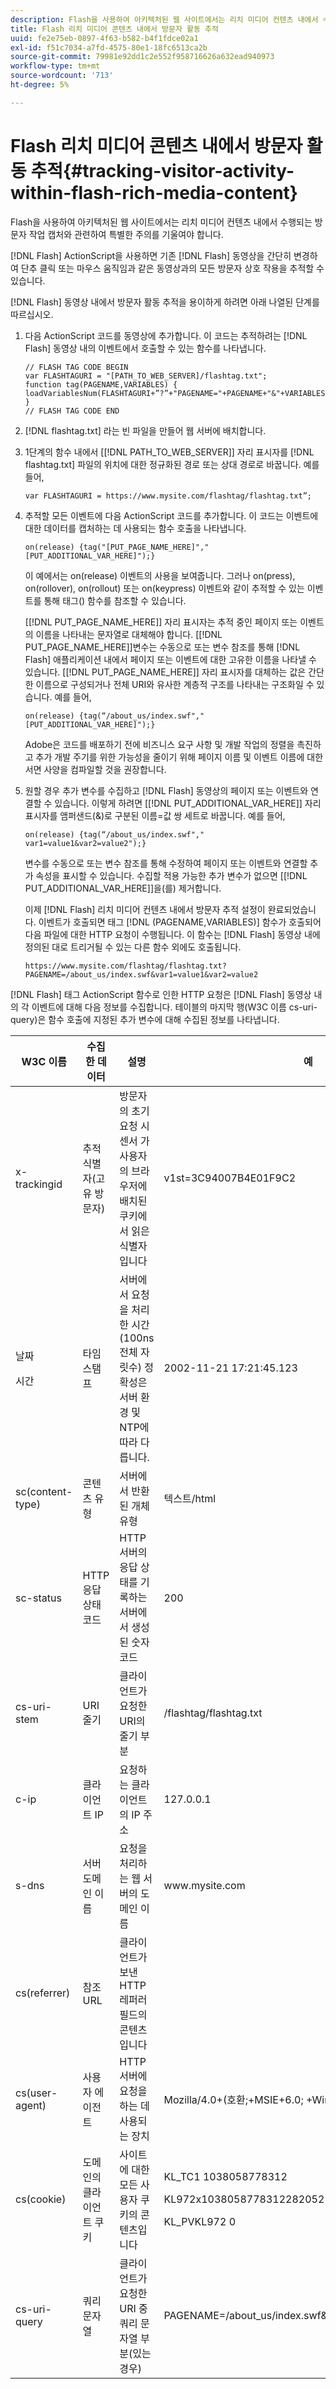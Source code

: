```yaml
---
description: Flash을 사용하여 아키텍처된 웹 사이트에서는 리치 미디어 컨텐츠 내에서 수행되는 방문자 작업 캡처와 관련하여 특별한 주의를 기울여야 합니다.
title: Flash 리치 미디어 콘텐츠 내에서 방문자 활동 추적
uuid: fe2e75eb-0897-4f63-b582-b4f1fdce02a1
exl-id: f51c7034-a7fd-4575-80e1-18fc6513ca2b
source-git-commit: 79981e92dd1c2e552f958716626a632ead940973
workflow-type: tm+mt
source-wordcount: '713'
ht-degree: 5%

---
```


# Flash 리치 미디어 콘텐츠 내에서 방문자 활동 추적{#tracking-visitor-activity-within-flash-rich-media-content}

Flash을 사용하여 아키텍처된 웹 사이트에서는 리치 미디어 컨텐츠 내에서 수행되는 방문자 작업 캡처와 관련하여 특별한 주의를 기울여야 합니다.

[!DNL Flash] ActionScript을 사용하면 기존 [!DNL Flash] 동영상을 간단히 변경하여 단추 클릭 또는 마우스 움직임과 같은 동영상과의 모든 방문자 상호 작용을 추적할 수 있습니다.

[!DNL Flash] 동영상 내에서 방문자 활동 추적을 용이하게 하려면 아래 나열된 단계를 따르십시오.

1. 다음 ActionScript 코드를 동영상에 추가합니다. 이 코드는 추적하려는 [!DNL Flash] 동영상 내의 이벤트에서 호출할 수 있는 함수를 나타냅니다.

   ```
   // FLASH TAG CODE BEGIN
   var FLASHTAGURI = "[PATH_TO_WEB_SERVER]/flashtag.txt";
   function tag(PAGENAME,VARIABLES) {
   loadVariablesNum(FLASHTAGURI+”?”+"PAGENAME="+PAGENAME+"&"+VARIABLES,0);
   }
   // FLASH TAG CODE END
   ```

1. [!DNL flashtag.txt] 라는 빈 파일을 만들어 웹 서버에 배치합니다.
1. 1단계의 함수 내에서 \[[!DNL PATH_TO_WEB_SERVER]\] 자리 표시자를 [!DNL flashtag.txt] 파일의 위치에 대한 정규화된 경로 또는 상대 경로로 바꿉니다. 예를 들어,

   ```
   var FLASHTAGURI = https://www.mysite.com/flashtag/flashtag.txt”;
   ```

1. 추적할 모든 이벤트에 다음 ActionScript 코드를 추가합니다. 이 코드는 이벤트에 대한 데이터를 캡처하는 데 사용되는 함수 호출을 나타냅니다.

   ```
   on(release) {tag("[PUT_PAGE_NAME_HERE]","[PUT_ADDITIONAL_VAR_HERE]");}
   ```

   이 예에서는 on(release) 이벤트의 사용을 보여줍니다. 그러나 on(press), on(rollover), on(rollout) 또는 on(keypress) 이벤트와 같이 추적할 수 있는 이벤트를 통해 태그() 함수를 참조할 수 있습니다.

   \[[!DNL PUT_PAGE_NAME_HERE]\] 자리 표시자는 추적 중인 페이지 또는 이벤트의 이름을 나타내는 문자열로 대체해야 합니다. \[[!DNL PUT_PAGE_NAME_HERE]\]변수는 수동으로 또는 변수 참조를 통해 [!DNL Flash] 애플리케이션 내에서 페이지 또는 이벤트에 대한 고유한 이름을 나타낼 수 있습니다. \[[!DNL PUT_PAGE_NAME_HERE]\] 자리 표시자를 대체하는 값은 간단한 이름으로 구성되거나 전체 URI와 유사한 계층적 구조를 나타내는 구조화일 수 있습니다. 예를 들어,

   ```
   on(release) {tag(“/about_us/index.swf","[PUT_ADDITIONAL_VAR_HERE]");}
   ```

   Adobe은 코드를 배포하기 전에 비즈니스 요구 사항 및 개발 작업의 정렬을 촉진하고 추가 개발 주기를 위한 가능성을 줄이기 위해 페이지 이름 및 이벤트 이름에 대한 서면 사양을 컴파일할 것을 권장합니다.

1. 원할 경우 추가 변수를 수집하고 [!DNL Flash] 동영상의 페이지 또는 이벤트와 연결할 수 있습니다. 이렇게 하려면 \[[!DNL PUT_ADDITIONAL_VAR_HERE]\] 자리 표시자를 앰퍼샌드(&amp;)로 구분된 이름=값 쌍 세트로 바꿉니다. 예를 들어,

   ```
   on(release) {tag(“/about_us/index.swf"," var1=value1&var2=value2");}
   ```

   변수를 수동으로 또는 변수 참조를 통해 수정하여 페이지 또는 이벤트와 연결할 추가 속성을 표시할 수 있습니다. 수집할 적용 가능한 추가 변수가 없으면 \[[!DNL PUT_ADDITIONAL_VAR_HERE]\]을(를) 제거합니다.

   이제 [!DNL Flash] 리치 미디어 컨텐츠 내에서 방문자 추적 설정이 완료되었습니다. 이벤트가 호출되면 태그 [!DNL (PAGENAME,VARIABLES)] 함수가 호출되어 다음 파일에 대한 HTTP 요청이 수행됩니다. 이 함수는 [!DNL Flash] 동영상 내에 정의된 대로 트리거될 수 있는 다른 함수 외에도 호출됩니다.

   ```
   https://www.mysite.com/flashtag/flashtag.txt?PAGENAME=/about_us/index.swf&var1=value1&var2=value2
   ```

[!DNL Flash] 태그 ActionScript 함수로 인한 HTTP 요청은 [!DNL Flash] 동영상 내의 각 이벤트에 대해 다음 정보를 수집합니다. 테이블의 마지막 행(W3C 이름 cs-uri-query)은 함수 호출에 지정된 추가 변수에 대해 수집된 정보를 나타냅니다.

<table id="table_A7ED9D38F36B4405947B2F48EA94D3C4">
 <thead>
  <tr>
   <th colname="col1" class="entry"> W3C 이름 </th>
   <th colname="col2" class="entry"> 수집한 데이터 </th>
   <th colname="col3" class="entry"> 설명 </th>
   <th colname="col4" class="entry"> 예 </th>
  </tr>
 </thead>
 <tbody>
  <tr>
   <td colname="col1"> x-trackingid </td>
   <td colname="col2"> 추적 식별자(고유 방문자) </td>
   <td colname="col3"> 방문자의 초기 요청 시 <span class="wintitle"> 센서 </span>가 사용자의 브라우저에 배치된 쿠키에서 읽은 식별자입니다 </td>
   <td colname="col4"> v1st=3C94007B4E01F9C2 </td>
  </tr>
  <tr>
   <td colname="col1"> <p>날짜 </p> <p>시간 </p> </td>
   <td colname="col2"> 타임스탬프 </td>
   <td colname="col3"> 서버에서 요청을 처리한 시간(100ns 전체 자릿수) 정확성은 서버 환경 및 NTP에 따라 다릅니다. </td>
   <td colname="col4"> 2002-11-21 17:21:45.123 </td>
  </tr>
  <tr>
   <td colname="col1"> sc(content-type) </td>
   <td colname="col2"> 콘텐츠 유형 </td>
   <td colname="col3"> 서버에서 반환된 개체 유형 </td>
   <td colname="col4"> 텍스트/html </td>
  </tr>
  <tr>
   <td colname="col1"> sc-status </td>
   <td colname="col2"> HTTP 응답 상태 코드 </td>
   <td colname="col3"> HTTP 서버의 응답 상태를 기록하는 서버에서 생성된 숫자 코드 </td>
   <td colname="col4"> 200 </td>
  </tr>
  <tr>
   <td colname="col1"> cs-uri-stem </td>
   <td colname="col2"> URI 줄기 </td>
   <td colname="col3"> 클라이언트가 요청한 URI의 줄기 부분 </td>
   <td colname="col4"> /flashtag/flashtag.txt </td>
  </tr>
  <tr>
   <td colname="col1"> c-ip </td>
   <td colname="col2"> 클라이언트 IP </td>
   <td colname="col3"> 요청하는 클라이언트의 IP 주소 </td>
   <td colname="col4"> 127.0.0.1 </td>
  </tr>
  <tr>
   <td colname="col1"> s-dns </td>
   <td colname="col2"> 서버 도메인 이름 </td>
   <td colname="col3"> 요청을 처리하는 웹 서버의 도메인 이름 </td>
   <td colname="col4"> www.mysite.com </td>
  </tr>
  <tr>
   <td colname="col1"> cs(referrer) </td>
   <td colname="col2"> 참조 URL </td>
   <td colname="col3"> 클라이언트가 보낸 HTTP 레퍼러 필드의 콘텐츠입니다 </td>
   <td colname="col4"></td>
  </tr>
  <tr>
   <td colname="col1"> cs(user-agent) </td>
   <td colname="col2"> 사용자 에이전트 </td>
   <td colname="col3"> HTTP 서버에 요청을 하는 데 사용되는 장치 </td>
   <td colname="col4"> Mozilla/4.0+(호환;+MSIE+6.0; +Windows+NT+5.1) </td>
  </tr>
  <tr>
   <td colname="col1"> cs(cookie) </td>
   <td colname="col2"> 도메인의 클라이언트 쿠키 </td>
   <td colname="col3"> 사이트에 대한 모든 사용자 쿠키의 콘텐츠입니다 </td>
   <td colname="col4"> <p>KL_TC1 1038058778312 </p> <p>KL972x1038058778312282052 </p> <p>KL_PVKL972 0 </p> </td>
  </tr>
  <tr>
   <td colname="col1"> cs-uri-query </td>
   <td colname="col2"> 쿼리 문자열 </td>
   <td colname="col3"> 클라이언트가 요청한 URI 중 쿼리 문자열 부분(있는 경우) </td>
   <td colname="col4"> PAGENAME=/about_us/index.swf&amp;var1=value1&amp;var2=value2 </td>
  </tr>
 </tbody>
</table>
